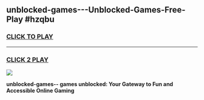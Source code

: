 
## unblocked-games---Unblocked-Games-Free-Play #hzqbu
<h3>
<a href="https://us.freeplayer.one?title=unblocked-games--&ref=9M">CLICK TO PLAY</a></h3>
<hr>

<h3>
<a href="https://us.freeplayer.one?title=unblocked-games--&ref=9M">CLICK 2 PLAY</a>
  
</h3>

<a href="https://us.freeplayer.one?title=unblocked-games--&ref=9M"><img src="https://clearcache.store/games.png"></a>


**unblocked-games-- games unblocked: Your Gateway to Fun and Accessible Online Gaming**
